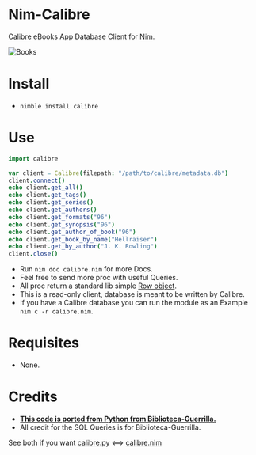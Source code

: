 # Nim-Calibre

[Calibre](https://calibre-ebook.com) eBooks App Database Client for [Nim](https://nim-lang.org).

![Books](https://source.unsplash.com/2FGHddOQcSQ/800x401 "Photo by https://unsplash.com/@michael_david_beckwith")


# Install

- `nimble install calibre`


# Use

```nim
import calibre

var client = Calibre(filepath: "/path/to/calibre/metadata.db")
client.connect()
echo client.get_all()
echo client.get_tags()
echo client.get_series()
echo client.get_authors()
echo client.get_formats("96")
echo client.get_synopsis("96")
echo client.get_author_of_book("96")
echo client.get_book_by_name("Hellraiser")
echo client.get_by_author("J. K. Rowling")
client.close()
```

- Run `nim doc calibre.nim` for more Docs.
- Feel free to send more proc with useful Queries.
- All proc return a standard lib simple [Row object](https://nim-lang.org/docs/db_sqlite.html#Row).
- This is a read-only client, database is meant to be written by Calibre.
- If you have a Calibre database you can run the module as an Example `nim c -r calibre.nim`.


# Requisites

- None.


# Credits

- [**This code is ported from Python from Biblioteca-Guerrilla.**](https://github.com/elKaZe/biblioteca-guerrilla#biblioteca-guerrilla "eBook Web Catalog to embed on network Routers")
- All credit for the SQL Queries is for Biblioteca-Guerrilla.

See both if you want [calibre.py](https://github.com/elKaZe/biblioteca-guerrilla/blob/master/biblioteca_guerrilla/app/connector/calibre/calibre.py) &DoubleLongLeftRightArrow; [calibre.nim](https://github.com/juancarlospaco/nim-calibre/blob/master/src/calibre.nim)
